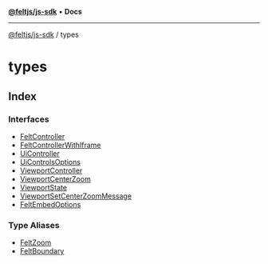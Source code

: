 [**@feltjs/js-sdk**](../README.md) • **Docs**

***

[@feltjs/js-sdk](../modules.md) / types

# types

## Index

### Interfaces

- [FeltController](interfaces/FeltController.md)
- [FeltControllerWithIframe](interfaces/FeltControllerWithIframe.md)
- [UiController](interfaces/UiController.md)
- [UiControlsOptions](interfaces/UiControlsOptions.md)
- [ViewportController](interfaces/ViewportController.md)
- [ViewportCenterZoom](interfaces/ViewportCenterZoom.md)
- [ViewportState](interfaces/ViewportState.md)
- [ViewportSetCenterZoomMessage](interfaces/ViewportSetCenterZoomMessage.md)
- [FeltEmbedOptions](interfaces/FeltEmbedOptions.md)

### Type Aliases

- [FeltZoom](type-aliases/FeltZoom.md)
- [FeltBoundary](type-aliases/FeltBoundary.md)
